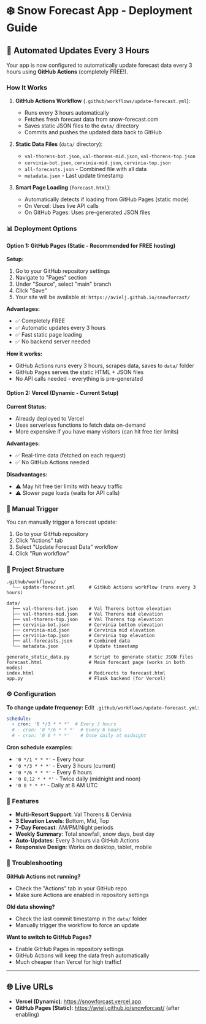 # ❄️ Snow Forecast App - Deployment Guide

## 🚀 Automated Updates Every 3 Hours

Your app is now configured to automatically update forecast data every 3 hours using **GitHub Actions** (completely FREE!).

### How It Works

1. **GitHub Actions Workflow** (`.github/workflows/update-forecast.yml`):
   - Runs every 3 hours automatically
   - Fetches fresh forecast data from snow-forecast.com
   - Saves static JSON files to the `data/` directory
   - Commits and pushes the updated data back to GitHub

2. **Static Data Files** (`data/` directory):
   - `val-thorens-bot.json`, `val-thorens-mid.json`, `val-thorens-top.json`
   - `cervinia-bot.json`, `cervinia-mid.json`, `cervinia-top.json`
   - `all-forecasts.json` - Combined file with all data
   - `metadata.json` - Last update timestamp

3. **Smart Page Loading** (`forecast.html`):
   - Automatically detects if loading from GitHub Pages (static mode)
   - On Vercel: Uses live API calls
   - On GitHub Pages: Uses pre-generated JSON files

### 📊 Deployment Options

#### Option 1: GitHub Pages (Static - Recommended for FREE hosting)

**Setup:**
1. Go to your GitHub repository settings
2. Navigate to "Pages" section
3. Under "Source", select "main" branch
4. Click "Save"
5. Your site will be available at: `https://avielj.github.io/snowforcast/`

**Advantages:**
- ✅ Completely FREE
- ✅ Automatic updates every 3 hours
- ✅ Fast static page loading
- ✅ No backend server needed

**How it works:**
- GitHub Actions runs every 3 hours, scrapes data, saves to `data/` folder
- GitHub Pages serves the static HTML + JSON files
- No API calls needed - everything is pre-generated

#### Option 2: Vercel (Dynamic - Current Setup)

**Current Status:**
- Already deployed to Vercel
- Uses serverless functions to fetch data on-demand
- More expensive if you have many visitors (can hit free tier limits)

**Advantages:**
- ✅ Real-time data (fetched on each request)
- ✅ No GitHub Actions needed

**Disadvantages:**
- ⚠️ May hit free tier limits with heavy traffic
- ⚠️ Slower page loads (waits for API calls)

### 🔄 Manual Trigger

You can manually trigger a forecast update:
1. Go to your GitHub repository
2. Click "Actions" tab
3. Select "Update Forecast Data" workflow
4. Click "Run workflow"

### 📁 Project Structure

```
.github/workflows/
  └── update-forecast.yml     # GitHub Actions workflow (runs every 3 hours)

data/
  ├── val-thorens-bot.json    # Val Thorens bottom elevation
  ├── val-thorens-mid.json    # Val Thorens mid elevation
  ├── val-thorens-top.json    # Val Thorens top elevation
  ├── cervinia-bot.json       # Cervinia bottom elevation
  ├── cervinia-mid.json       # Cervinia mid elevation
  ├── cervinia-top.json       # Cervinia top elevation
  ├── all-forecasts.json      # Combined data
  └── metadata.json           # Update timestamp

generate_static_data.py       # Script to generate static JSON files
forecast.html                 # Main forecast page (works in both modes)
index.html                    # Redirects to forecast.html
app.py                        # Flask backend (for Vercel)
```

### ⚙️ Configuration

**To change update frequency:**
Edit `.github/workflows/update-forecast.yml`:
```yaml
schedule:
  - cron: '0 */3 * * *'  # Every 3 hours
  # - cron: '0 */6 * * *'  # Every 6 hours
  # - cron: '0 0 * * *'    # Once daily at midnight
```

**Cron schedule examples:**
- `'0 */1 * * *'` - Every hour
- `'0 */3 * * *'` - Every 3 hours (current)
- `'0 */6 * * *'` - Every 6 hours
- `'0 0,12 * * *'` - Twice daily (midnight and noon)
- `'0 8 * * *'` - Daily at 8 AM UTC

### 🎿 Features

- **Multi-Resort Support**: Val Thorens & Cervinia
- **3 Elevation Levels**: Bottom, Mid, Top
- **7-Day Forecast**: AM/PM/Night periods
- **Weekly Summary**: Total snowfall, snow days, best day
- **Auto-Updates**: Every 3 hours via GitHub Actions
- **Responsive Design**: Works on desktop, tablet, mobile

### 🔧 Troubleshooting

**GitHub Actions not running?**
- Check the "Actions" tab in your GitHub repo
- Make sure Actions are enabled in repository settings

**Old data showing?**
- Check the last commit timestamp in the `data/` folder
- Manually trigger the workflow to force an update

**Want to switch to GitHub Pages?**
- Enable GitHub Pages in repository settings
- GitHub Actions will keep the data fresh automatically
- Much cheaper than Vercel for high traffic!

---

## 🌐 Live URLs

- **Vercel (Dynamic)**: https://snowforcast.vercel.app
- **GitHub Pages (Static)**: https://avielj.github.io/snowforcast/ (after enabling)

